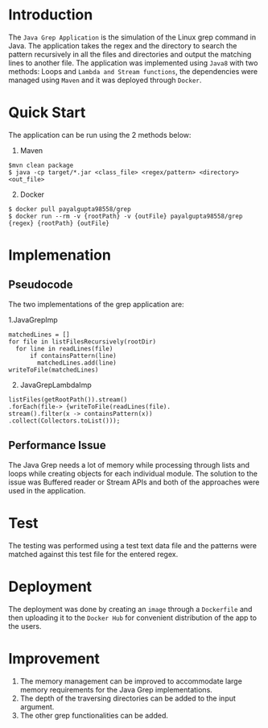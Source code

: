 # Introduction
The `Java Grep Application` is the simulation of the Linux grep command in 
Java. The application takes the regex and the directory to search the pattern recursively in all the files and directories and output the matching lines to another file. The application was implemented using `Java8` with two methods: Loops
and `Lambda and Stream functions`, the dependencies were managed using `Maven` and it was deployed
through `Docker`.

# Quick Start
The application can be run using the 2 methods below:
1. Maven
```
$mvn clean package
$ java -cp target/*.jar <class_file> <regex/pattern> <directory> <out_file>
```
2. Docker
```
$ docker pull payalgupta98558/grep  
$ docker run --rm -v {rootPath} -v {outFile} payalgupta98558/grep {regex} {rootPath} {outFile}
```

# Implemenation
## Pseudocode
The two implementations of the grep application are:

1.JavaGrepImp
```
matchedLines = []
for file in listFilesRecursively(rootDir)
  for line in readLines(file)
      if containsPattern(line)
        matchedLines.add(line)
writeToFile(matchedLines)
```
2. JavaGrepLambdaImp
```
listFiles(getRootPath()).stream()
.forEach(file-> {writeToFile(readLines(file).
stream().filter(x -> containsPattern(x))
.collect(Collectors.toList()));       
```

## Performance Issue
The Java Grep needs a lot of memory while processing through lists 
and loops while creating objects for each individual module. 
The solution to the issue was Buffered reader or Stream APIs and both
of the approaches were used in the application.

# Test
The testing was performed using a test text data file 
and the patterns were matched against this test file for 
the entered regex. 

# Deployment
The deployment was done by creating an `image` through a `Dockerfile` and then
uploading it to the `Docker Hub` for convenient distribution of the app to the
users.

# Improvement
1. The memory management can be improved to accommodate large memory requirements for the Java Grep
implementations.
2. The depth of the traversing directories can be added to the input argument.
3. The other grep functionalities can be added.
